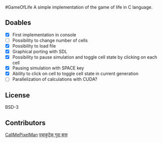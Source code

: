 #GameOfLife
A simple implementation of the game of life in C language.

## Doables
- [x] First implementation in console
- [ ] Possibility to change number of cells
- [x] Possibility to load file
- [x] Graphical porting with SDL
- [x] Possibility to pause simulation and toggle cell state by clicking on each cell
- [x] Pausing simulation with SPACE key
- [x] Ability to click on cell to toggle cell state in current generation
- [ ] Parallelization of calculations with CUDA?

## License
BSD-3

## Contributors
[CallMePixelMan](https://github.com/CallMePixelMan)
[पचाकुटेक गुदा बास](https://github.com/pacakutekagudabasa)

